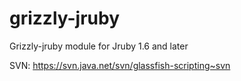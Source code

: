 grizzly-jruby
=============

Grizzly-jruby module for Jruby 1.6 and later

SVN: https://svn.java.net/svn/glassfish-scripting~svn 
